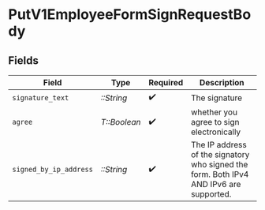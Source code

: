 # PutV1EmployeeFormSignRequestBody


## Fields

| Field                                                                                  | Type                                                                                   | Required                                                                               | Description                                                                            |
| -------------------------------------------------------------------------------------- | -------------------------------------------------------------------------------------- | -------------------------------------------------------------------------------------- | -------------------------------------------------------------------------------------- |
| `signature_text`                                                                       | *::String*                                                                             | :heavy_check_mark:                                                                     | The signature                                                                          |
| `agree`                                                                                | *T::Boolean*                                                                           | :heavy_check_mark:                                                                     | whether you agree to sign electronically                                               |
| `signed_by_ip_address`                                                                 | *::String*                                                                             | :heavy_check_mark:                                                                     | The IP address of the signatory who signed the form. Both IPv4 AND IPv6 are supported. |